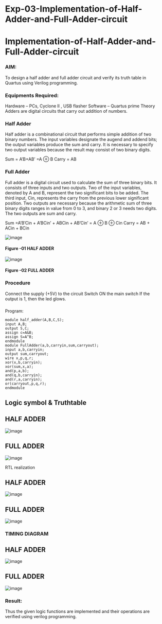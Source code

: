 

# Exp-03-Implementation-of-Half-Adder-and-Full-Adder-circuit

# Implementation-of-Half-Adder-and-Full-Adder-circuit
### AIM:
To design a half adder and full adder circuit and verify its truth table in Quartus using Verilog programming.

### Equipments Required:
Hardware – PCs, Cyclone II , USB flasher
Software – Quartus prime
Theory
Adders are digital circuits that carry out addition of numbers.

### Half Adder
Half adder is a combinational circuit that performs simple addition of two binary numbers. The input variables designate the augend and addend bits; the output variables produce the sum and carry. It is necessary to specify two output variables because the result may consist of two binary digits.

Sum = A’B+AB’ =A ⊕ B Carry = AB

### Full Adder
Full adder is a digital circuit used to calculate the sum of three binary bits. It consists of three inputs and two outputs. Two of the input variables, denoted by A and B, represent the two significant bits to be added. The third input, Cin, represents the carry from the previous lower significant position. Two outputs are necessary because the arithmetic sum of three binary digits ranges in value from 0 to 3, and binary 2 or 3 needs two digits. The two outputs are sum and carry.

Sum =A’B’Cin + A’BCin’ + ABCin + AB’Cin’ = A ⊕ B ⊕ Cin Carry = AB + ACin + BCin

 ![image](https://user-images.githubusercontent.com/36288975/163552156-a13e5a56-c638-4110-97d9-8896907c8d25.png)

#### Figure -01 HALF ADDER 


![image](https://user-images.githubusercontent.com/36288975/163552057-b3547877-6d07-45b4-b7e0-bcfebfad9e1d.png)

#### Figure -02 FULL ADDER 

### Procedure

Connect the supply (+5V) to the circuit
Switch ON the main switch
If the output is 1, then the led glows.
### 
Program:
```
module half_adder(A,B,C,S);
input A,B;
output S,C;
assign c=A&B;
assign S=A^B;
endmodule
module FullAdder(a,b,carryin,sum,carryout);
input a,b,carryin;
output sum,carryout;
wire x,p,q,r;
xor(x,b,carryin);
xor(sum,x,a);
and(p,a,b);
and(q,b,carryin);
and(r,a,carryin);
or(carryout,p,q,r);
endmodule
```
## Logic symbol & Truthtable
## HALF ADDER
![image](https://github.com/Murali-Krishna0/Exp-02-Implementation-of-Half-Adder-and-Full-Adder-circuit/assets/149054535/2f3d8c2d-c2c5-4fdc-8257-33941573898c)
## FULL ADDER
![image](https://github.com/Murali-Krishna0/Exp-02-Implementation-of-Half-Adder-and-Full-Adder-circuit/assets/149054535/f90cf2d8-2e1f-46de-bf57-53f3e71babc4)

RTL realization
## HALF ADDER
![image](https://github.com/Murali-Krishna0/Exp-02-Implementation-of-Half-Adder-and-Full-Adder-circuit/assets/149054535/94f5f224-3ca6-464b-b6c5-786a3a145113)
## FULL ADDER
![image](https://github.com/Murali-Krishna0/Exp-02-Implementation-of-Half-Adder-and-Full-Adder-circuit/assets/149054535/46a4b86f-941f-436b-a66d-028690064a8f)

### TIMING DIAGRAM
## HALF ADDER
![image](https://github.com/Murali-Krishna0/Exp-02-Implementation-of-Half-Adder-and-Full-Adder-circuit/assets/149054535/737a665c-a501-4975-92a6-e9208ef204c8)
## FULL ADDER
![image](https://github.com/Murali-Krishna0/Exp-02-Implementation-of-Half-Adder-and-Full-Adder-circuit/assets/149054535/aa8a968c-f869-4cf5-9c06-3b5481f7cc5f)

### Result:
Thus the given logic functions are implemented and their operations are verified using verilog programming.
